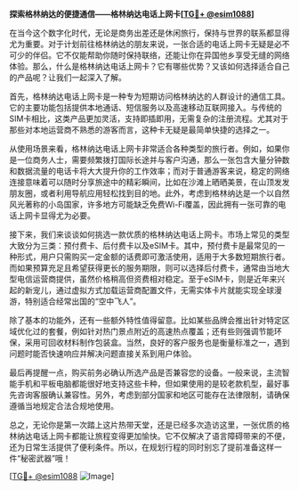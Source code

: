 **探索格林纳达的便捷通信——格林纳达电话上网卡[[TG💪+ @esim1088](https://t.me/s/esim1088)]**

在当今这个数字化时代，无论是商务出差还是休闲旅行，保持与世界的联系都显得尤为重要。对于计划前往格林纳达的朋友来说，一张合适的电话上网卡无疑是必不可少的伴侣。它不仅能帮助你随时保持联络，还能让你在异国他乡享受无缝的网络体验。那么，什么是格林纳达电话上网卡？它有哪些优势？又该如何选择适合自己的产品呢？让我们一起深入了解。

首先，格林纳达电话上网卡是一种专为短期访问格林纳达的人群设计的通信工具。它的主要功能包括提供本地通话、短信服务以及高速移动互联网接入。与传统的SIM卡相比，这类产品更加灵活，支持即插即用，无需复杂的注册流程。尤其对于那些对本地运营商不熟悉的游客而言，这种卡无疑是最简单快捷的选择之一。

从使用场景来看，格林纳达电话上网卡非常适合各种类型的旅行者。例如，如果你是一位商务人士，需要频繁拨打国际长途并与客户沟通，那么一张包含大量分钟数和数据流量的电话卡将大大提升你的工作效率；而对于普通游客来说，稳定的网络连接意味着可以随时分享旅途中的精彩瞬间，比如在沙滩上晒晒美景，在山顶发发朋友圈，或者利用导航应用轻松找到目的地。此外，考虑到格林纳达是一个以自然风光著称的小岛国家，许多地方可能缺乏免费Wi-Fi覆盖，因此拥有一张可靠的电话上网卡显得尤为必要。

接下来，我们来谈谈如何挑选一款优质的格林纳达电话上网卡。市场上常见的类型大致分为三类：预付费卡、后付费卡以及eSIM卡。其中，预付费卡是最常见的一种形式，用户只需购买一定金额的话费即可激活使用，适用于大多数短期旅行者。而如果预算充足且希望获得更长的服务期限，则可以选择后付费卡，通常由当地大型电信运营商提供，虽然价格稍高但资费相对稳定。至于eSIM卡，则是近年来兴起的新宠儿，通过虚拟方式加载运营商配置文件，无需实体卡片就能实现全球漫游，特别适合经常出国的“空中飞人”。

除了基本的功能外，还有一些额外特性值得留意。比如某些品牌会推出针对特定区域优化过的套餐，例如针对热门景点附近的高速热点覆盖；还有些则强调节能环保，采用可回收材料制作包装盒。当然，良好的客户服务也是衡量标准之一，遇到问题时能否快速响应并解决问题直接关系到用户体验。

最后再提醒一点，购买前务必确认所选产品是否兼容您的设备。一般来说，主流智能手机和平板电脑都能很好地支持这些卡种，但如果使用的是较老款机型，最好事先咨询客服确认兼容性。另外，考虑到部分国家和地区可能存在法律限制，请确保遵循当地规定合法合规地使用。

总之，无论你是第一次踏上这片热带天堂，还是已经多次造访这里，一张优质的格林纳达电话上网卡都能让旅程变得更加愉快。它不仅解决了语言障碍带来的不便，还为日常生活提供了便利条件。所以，在规划行程的同时别忘了提前准备这样一件“秘密武器”哦！

[[TG💪+ @esim1088](https://t.me/s/esim1088) ![Image](https://i.postimg.cc/4NQfJmqS/Snipaste-2025-05-13-00-14-12.png)]